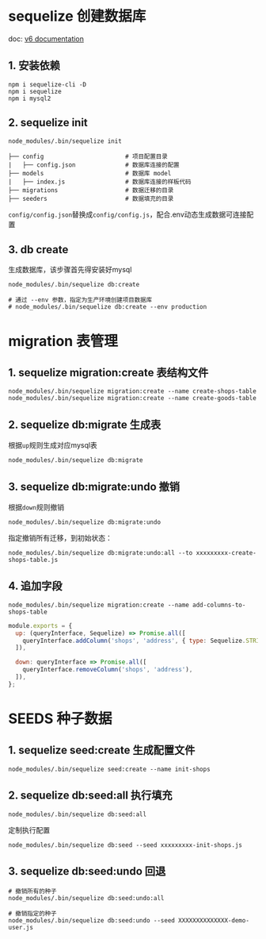 
# sequelize 创建数据库

doc: [v6 documentation](https://sequelize.org/)

## 1. 安装依赖

```
npm i sequelize-cli -D
npm i sequelize
npm i mysql2
```

## 2. sequelize init

```
node_modules/.bin/sequelize init
```

```
├── config                       # 项目配置目录
|   ├── config.json              # 数据库连接的配置
├── models                       # 数据库 model
|   ├── index.js                 # 数据库连接的样板代码
├── migrations                   # 数据迁移的目录
├── seeders                      # 数据填充的目录
```

`config/config.json`替换成`config/config.js`，配合.env动态生成数据可连接配置

## 3. db create

生成数据库，该步骤首先得安装好mysql

```
node_modules/.bin/sequelize db:create

# 通过 --env 参数，指定为生产环境创建项目数据库
# node_modules/.bin/sequelize db:create --env production
```

# migration 表管理

## 1. sequelize migration:create 表结构文件

```
node_modules/.bin/sequelize migration:create --name create-shops-table
node_modules/.bin/sequelize migration:create --name create-goods-table
```

## 2. sequelize db:migrate 生成表

根据`up`规则生成对应mysql表

```
node_modules/.bin/sequelize db:migrate
```

## 3. sequelize db:migrate:undo 撤销

根据`down`规则撤销

```
node_modules/.bin/sequelize db:migrate:undo
```

指定撤销所有迁移，到初始状态：

```
node_modules/.bin/sequelize db:migrate:undo:all --to xxxxxxxxx-create-shops-table.js
```

## 4. 追加字段

```
node_modules/.bin/sequelize migration:create --name add-columns-to-shops-table
```


``` js
module.exports = {
  up: (queryInterface, Sequelize) => Promise.all([
    queryInterface.addColumn('shops', 'address', { type: Sequelize.STRING }),
  ]),

  down: queryInterface => Promise.all([
    queryInterface.removeColumn('shops', 'address'),
  ]),
};
```

# SEEDS 种子数据

## 1. sequelize seed:create 生成配置文件

```
node_modules/.bin/sequelize seed:create --name init-shops
```

## 2. sequelize db:seed:all 执行填充

```
node_modules/.bin/sequelize db:seed:all
```

定制执行配置

```
node_modules/.bin/sequelize db:seed --seed xxxxxxxxx-init-shops.js
```

## 3. sequelize db:seed:undo 回退

```
# 撤销所有的种子
node_modules/.bin/sequelize db:seed:undo:all

# 撤销指定的种子
node_modules/.bin/sequelize db:seed:undo --seed XXXXXXXXXXXXXX-demo-user.js
```

